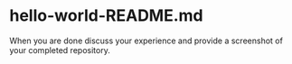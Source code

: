# hello-world-README.md
When you are done discuss your experience and provide a screenshot of your completed repository.  

